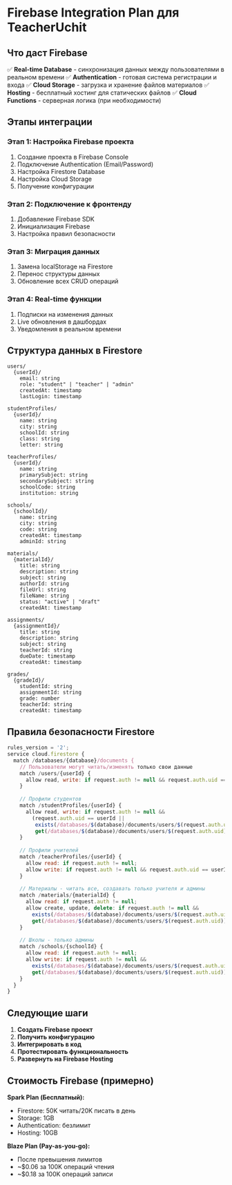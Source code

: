 # Firebase Integration Plan для TeacherUchit

## Что даст Firebase

✅ **Real-time Database** - синхронизация данных между пользователями в реальном времени
✅ **Authentication** - готовая система регистрации и входа
✅ **Cloud Storage** - загрузка и хранение файлов материалов
✅ **Hosting** - бесплатный хостинг для статических файлов
✅ **Cloud Functions** - серверная логика (при необходимости)

## Этапы интеграции

### Этап 1: Настройка Firebase проекта
1. Создание проекта в Firebase Console
2. Подключение Authentication (Email/Password)
3. Настройка Firestore Database
4. Настройка Cloud Storage
5. Получение конфигурации

### Этап 2: Подключение к фронтенду
1. Добавление Firebase SDK
2. Инициализация Firebase
3. Настройка правил безопасности

### Этап 3: Миграция данных
1. Замена localStorage на Firestore
2. Перенос структуры данных
3. Обновление всех CRUD операций

### Этап 4: Real-time функции
1. Подписки на изменения данных
2. Live обновления в дашбордах
3. Уведомления в реальном времени

## Структура данных в Firestore

```
users/
  {userId}/
    email: string
    role: "student" | "teacher" | "admin"
    createdAt: timestamp
    lastLogin: timestamp

studentProfiles/
  {userId}/
    name: string
    city: string
    schoolId: string
    class: string
    letter: string

teacherProfiles/
  {userId}/
    name: string
    primarySubject: string
    secondarySubject: string
    schoolCode: string
    institution: string

schools/
  {schoolId}/
    name: string
    city: string
    code: string
    createdAt: timestamp
    adminId: string

materials/
  {materialId}/
    title: string
    description: string
    subject: string
    authorId: string
    fileUrl: string
    fileName: string
    status: "active" | "draft"
    createdAt: timestamp

assignments/
  {assignmentId}/
    title: string
    description: string
    subject: string
    teacherId: string
    dueDate: timestamp
    createdAt: timestamp

grades/
  {gradeId}/
    studentId: string
    assignmentId: string
    grade: number
    teacherId: string
    createdAt: timestamp
```

## Правила безопасности Firestore

```javascript
rules_version = '2';
service cloud.firestore {
  match /databases/{database}/documents {
    // Пользователи могут читать/изменять только свои данные
    match /users/{userId} {
      allow read, write: if request.auth != null && request.auth.uid == userId;
    }
    
    // Профили студентов
    match /studentProfiles/{userId} {
      allow read, write: if request.auth != null && 
        (request.auth.uid == userId || 
         exists(/databases/$(database)/documents/users/$(request.auth.uid)) &&
         get(/databases/$(database)/documents/users/$(request.auth.uid)).data.role in ['teacher', 'admin']);
    }
    
    // Профили учителей
    match /teacherProfiles/{userId} {
      allow read: if request.auth != null;
      allow write: if request.auth != null && request.auth.uid == userId;
    }
    
    // Материалы - читать все, создавать только учителя и админы
    match /materials/{materialId} {
      allow read: if request.auth != null;
      allow create, update, delete: if request.auth != null && 
        exists(/databases/$(database)/documents/users/$(request.auth.uid)) &&
        get(/databases/$(database)/documents/users/$(request.auth.uid)).data.role in ['teacher', 'admin'];
    }
    
    // Школы - только админы
    match /schools/{schoolId} {
      allow read: if request.auth != null;
      allow write: if request.auth != null && 
        exists(/databases/$(database)/documents/users/$(request.auth.uid)) &&
        get(/databases/$(database)/documents/users/$(request.auth.uid)).data.role == 'admin';
    }
  }
}
```

## Следующие шаги

1. **Создать Firebase проект**
2. **Получить конфигурацию**
3. **Интегрировать в код**
4. **Протестировать функциональность**
5. **Развернуть на Firebase Hosting**

## Стоимость Firebase (примерно)

**Spark Plan (Бесплатный):**
- Firestore: 50K читать/20K писать в день
- Storage: 1GB
- Authentication: безлимит
- Hosting: 10GB

**Blaze Plan (Pay-as-you-go):**
- После превышения лимитов
- ~$0.06 за 100K операций чтения
- ~$0.18 за 100K операций записи
